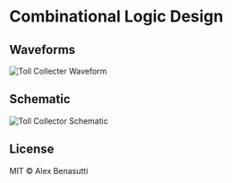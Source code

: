 # Combinational Logic Design

## Waveforms

![Toll Collecter Waveform](/Pics/Waveform.png)

## Schematic

![Toll Collector Schematic](/Pics/Schematic.png)

## License

MIT © Alex Benasutti
